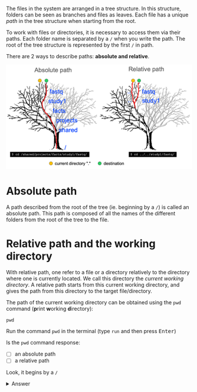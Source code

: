 
The files in the system are arranged in a tree structure. 
In this structure, folders can be seen as branches and files as leaves. 
Each file has a unique *path* in the tree structure when starting from the root. 

To work with files or directories, it is necessary to access them via their paths. 
Each folder name is separated by a `/` when you write the path. 
The root of the tree structure is represented by the first `/` in path.

There are 2 ways to describe paths: **absolute and relative**. 

![absolute and relative paths](./assets/absolute_and_relative_paths.png)

# Absolute path

A path described from the root of the tree (ie. beginning by a `/`) is called an absolute path.
This path is composed of all the names of the different folders from the root of the tree to the file. 

# Relative path and the working directory

With relative path, one refer to a file or a directory relatively to the directory where one is currently located. 
We call this directory the *current working directory*. 
A relative path starts from this current working directory, and gives the path from this directory to the target file/directory.

The path of the current working directory can be obtained using the `pwd` command (**p**rint **w**orking **d**irectory): 

```
pwd
```

Run the command `pwd` in the terminal (type `run` and then press <kbd>Enter</kbd>)

Is the `pwd` command response:

- [ ] an absolute path
- [ ] a relative path

Look, it begins by a `/`

<details>
  <summary>Answer</summary>

You should obtain `/root` or something similare.

This path starts by a `/` meaning it is an absolute path.

</details> 

